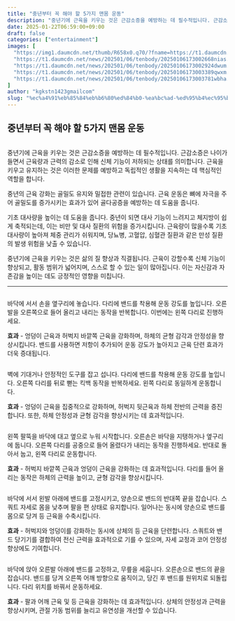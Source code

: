 ```yaml
---
title: "중년부터 꼭 해야 할 5가지 맨몸 운동"
description: "중년기에 근육을 키우는 것은 근감소증을 예방하는 데 필수적입니다. 근감소증은 나이가 들면서 근육량과 근력의 감소로 인해 신체 기능이 저하되는 상태를 의미합니다. 근육을 키우고 유지하는 것은 이러한 문제를 예방하고 독립적인 생활을 지속하는 데 핵심적인 역할을 합니다."
date: 2025-01-22T06:59:00+09:00
draft: false
categories: ["entertainment"]
images: [
  "https://img1.daumcdn.net/thumb/R658x0.q70/?fname=https://t1.daumcdn.net/news/202501/06/tenbody/20250106173002453fain.jpg"
  "https://t1.daumcdn.net/news/202501/06/tenbody/20250106173002668nias.gif"
  "https://t1.daumcdn.net/news/202501/06/tenbody/20250106173002924dwum.gif"
  "https://t1.daumcdn.net/news/202501/06/tenbody/20250106173003389qwxm.gif"
  "https://t1.daumcdn.net/news/202501/06/tenbody/20250106173003781wbha.gif"
]
author: "kgkstn1423gmailcom"
slug: "%ec%a4%91%eb%85%84%eb%b6%80%ed%84%b0-%ea%bc%ad-%ed%95%b4%ec%95%bc-%ed%95%a0-5%ea%b0%80%ec%a7%80-%eb%a7%a8%eb%aa%b8-%ec%9a%b4%eb%8f%99"
---
```


<h2 >중년부터 꼭 해야 할 5가지 맨몸 운동</h2> <figure ><img src="https://img1.daumcdn.net/thumb/R658x0.q70/?fname=https://t1.daumcdn.net/news/202501/06/tenbody/20250106173002453fain.jpg" alt=""/></figure> <p>중년기에 근육을 키우는 것은 근감소증을 예방하는 데 필수적입니다. 근감소증은 나이가 들면서 근육량과 근력의 감소로 인해 신체 기능이 저하되는 상태를 의미합니다. 근육을 키우고 유지하는 것은 이러한 문제를 예방하고 독립적인 생활을 지속하는 데 핵심적인 역할을 합니다.</p> <p>중년의 근육 강화는 골밀도 유지와 밀접한 관련이 있습니다. 근육 운동은 뼈에 자극을 주어 골밀도를 증가시키는 효과가 있어 골다공증을 예방하는 데 도움을 줍니다.</p> <p>기초 대사량을 높이는 데 도움을 줍니다. 중년이 되면 대사 기능이 느려지고 체지방이 쉽게 축적되는데, 이는 비만 및 대사 질환의 위험을 증가시킵니다. 근육량이 많을수록 기초 대사량이 높아져 체중 관리가 쉬워지며, 당뇨병, 고혈압, 심혈관 질환과 같은 만성 질환의 발생 위험을 낮출 수 있습니다.</p> <p>중년기에 근육을 키우는 것은 삶의 질 향상과 직결됩니다. 근육이 강할수록 신체 기능이 향상되고, 활동 범위가 넓어지며, 스스로 할 수 있는 일이 많아집니다. 이는 자신감과 자존감을 높이는 데도 긍정적인 영향을 미칩니다.</p> <hr /> <figure ><img src="https://t1.daumcdn.net/news/202501/06/tenbody/20250106173002668nias.gif" alt=""/></figure> <p>바닥에 서서 손을 옆구리에 놓습니다. 다리에 밴드를 착용해 운동 강도를 높입니다. 오른발을 오른쪽으로 들어 올리고 내리는 동작을 반복합니다. 이번에는 왼쪽 다리로 진행하세요.</p> <p><strong>효과</strong> - 엉덩이 근육과 허벅지 바깥쪽 근육을 강화하며, 하체의 균형 감각과 안정성을 향상시킵니다. 밴드를 사용하면 저항이 추가되어 운동 강도가 높아지고 근육 단련 효과가 더욱 증대됩니다.</p> <figure ><img src="https://t1.daumcdn.net/news/202501/06/tenbody/20250106173002924dwum.gif" alt=""/></figure> <p>벽에 기대거나 안정적인 도구를 잡고 섭니다. 다리에 밴드를 착용해 운동 강도를 높입니다. 오른쪽 다리를 뒤로 뻗는 킥백 동작을 반복하세요. 왼쪽 다리로 동일하게 운동합니다.</p> <p><strong>효과</strong> - 엉덩이 근육을 집중적으로 강화하며, 허벅지 뒷근육과 하체 전반의 근력을 증진합니다. 또한, 하체 안정성과 균형 감각을 향상시키는 데 효과적입니다.</p> <figure ><img src="https://t1.daumcdn.net/news/202501/06/tenbody/20250106173003389qwxm.gif" alt=""/></figure> <p>왼쪽 팔뚝을 바닥에 대고 옆으로 누워 시작합니다. 오른손은 바닥을 지탱하거나 옆구리에 둡니다. 오른쪽 다리를 공중으로 들어 올렸다가 내리는 동작을 진행하세요. 반대로 돌아서 눕고, 왼쪽 다리로 운동합니다.</p> <p><strong>효과</strong> - 허벅지 바깥쪽 근육과 엉덩이 근육을 강화하는 데 효과적입니다. 다리를 들어 올리는 동작은 하체의 근력을 높이고, 균형 감각을 향상시킵니다.</p> <figure ><img src="https://t1.daumcdn.net/news/202501/06/tenbody/20250106173003781wbha.gif" alt=""/></figure> <p>바닥에 서서 왼발 아래에 밴드를 고정시키고, 양손으로 밴드의 반대쪽 끝을 잡습니다. 스쿼트 자세로 몸을 낮추며 팔을 편 상태로 유지합니다. 일어나는 동시에 양손으로 밴드를 몸으로 당겨 등 근육을 수축시킵니다.</p> <p><strong>효과</strong> - 허벅지와 엉덩이를 강화하는 동시에 상체의 등 근육을 단련합니다. 스쿼트와 밴드 당기기를 결합하여 전신 근력을 효과적으로 기를 수 있으며, 자세 교정과 코어 안정성 향상에도 기여합니다.</p> <figure ><img src="https://t1.daumcdn.net/news/202501/06/tenbody/20250106173004128pbut.gif" alt=""/></figure> <p>바닥에 앉아 오른발 아래에 밴드를 고정하고, 무릎을 세웁니다. 오른손으로 밴드의 끝을 잡습니다. 밴드를 당겨 오른쪽 어깨 방향으로 움직이고, 당긴 후 밴드를 원위치로 되돌립니다. 다리 위치를 바꿔서 운동하세요.</p> <p><strong>효과</strong> - 팔과 어깨 근육 및 등 근육을 강화하는 데 효과적입니다. 상체의 안정성과 근력을 향상시키며, 관절 가동 범위를 늘리고 유연성을 개선할 수 있습니다.</p>